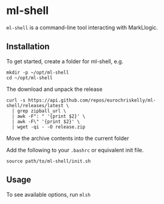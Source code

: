 # ml-shell

`ml-shell` is a command-line tool interacting with MarkLlogic.

## Installation


To get started, create a folder for ml-shell, e.g.
```
mkdir -p ~/opt/ml-shell
cd ~/opt/ml-shell
```

The download and unpack the release
```
curl -s https://api.github.com/repos/eurochriskelly/ml-shell/releases/latest \
  | grep zipball_url \
  | awk -F": " '{print $2}' \
  | awk -F\" '{print $2}' \
  | wget -qi - -O release.zip
```

Move the archive contents into the current folder

Add the following to your `.bashrc` or equivalent init file.

`source path/to/ml-shell/init.sh`

## Usage

To see available options, run `mlsh`
